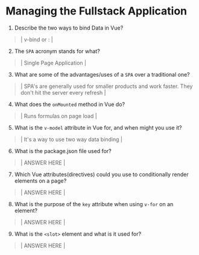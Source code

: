 # Managing the Fullstack Application

1. Describe the two ways to bind Data in Vue?

  > | v-bind or : |

2. The `SPA` acronym stands for what?

  > | Single Page Application |

3. What are some of the advantages/uses of a `SPA` over a traditional one?

  > | SPA's are generally used for smaller products and work faster. They don't hit the server every refresh |

4. What does the `onMounted` method in Vue do?

  > | Runs formulas on page load |

5. What is the `v-model` attribute in Vue for, and when might you use it?

  > | It's a way to use two way data binding |

6. What is the package.json file used for?

  > | ANSWER HERE |

7. Which Vue attributes(directives) could you use to conditionally render elements on a page?

  > | ANSWER HERE |

8. What is the purpose of the `key` attribute when using `v-for` on an element?

  > | ANSWER HERE |

9. What is the `<slot>` element and what is it used for?

  > | ANSWER HERE |
